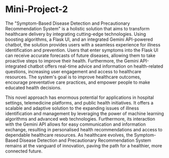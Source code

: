 # Mini-Project-2


The "Symptom-Based Disease Detection and Precautionary Recommendation System" is a holistic solution that aims to transform healthcare delivery by integrating cutting-edge technologies. Using boosting algorithms, a Flask UI, and an integrated Gemini API-powered chatbot, the solution provides users with a seamless experience for illness identification and prevention. Users that enter symptoms into the Flask UI can receive accurate forecasts of future diseases, allowing them to take proactive steps to improve their health. Furthermore, the Gemini API-integrated chatbot offers real-time advice and information on health-related questions, increasing user engagement and access to healthcare resources. The system's goal is to improve healthcare outcomes, encourage preventative care practices, and empower people to make educated health decisions.


This novel approach has enormous potential for applications in hospital settings, telemedicine platforms, and public health initiatives. It offers a scalable and adaptive solution to the expanding issues of illness identification and management by leveraging the power of machine learning algorithms and advanced web technologies. Furthermore, its interaction with the Gemini API allows for easy communication and information exchange, resulting in personalised health recommendations and access to dependable healthcare resources. As healthcare evolves, the Symptom-Based Disease Detection and Precautionary Recommendation System remains at the vanguard of innovation, paving the path for a healthier, more connected future.


